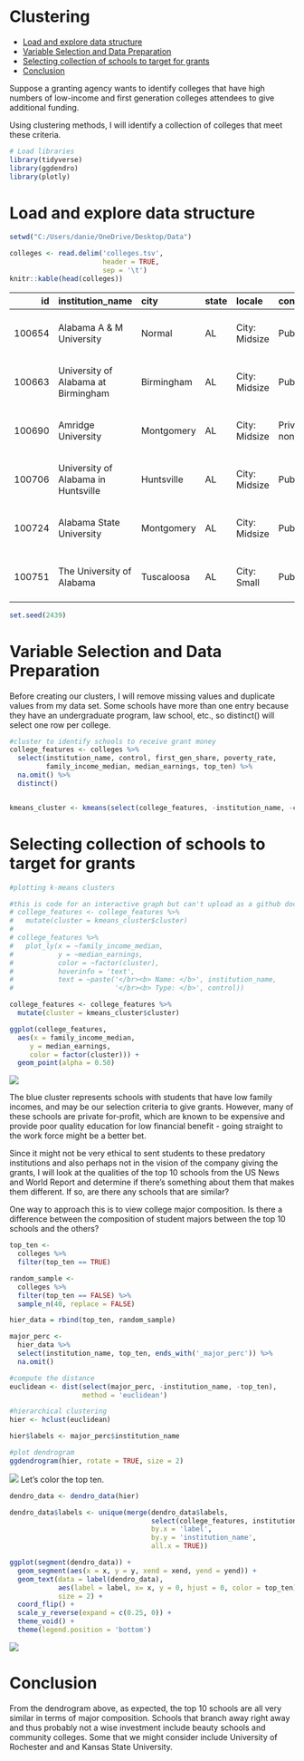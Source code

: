 Clustering
================

-   [Load and explore data structure](#load-and-explore-data-structure)
-   [Variable Selection and Data
    Preparation](#variable-selection-and-data-preparation)
-   [Selecting collection of schools to target for
    grants](#selecting-collection-of-schools-to-target-for-grants)
-   [Conclusion](#conclusion)

Suppose a granting agency wants to identify colleges that have high
numbers of low-income and first generation colleges attendees to give
additional funding.

Using clustering methods, I will identify a collection of colleges that
meet these criteria.

``` r
# Load libraries
library(tidyverse)
library(ggdendro)
library(plotly)
```

# Load and explore data structure

``` r
setwd("C:/Users/danie/OneDrive/Desktop/Data")

colleges <- read.delim('colleges.tsv', 
                       header = TRUE, 
                       sep = '\t')
knitr::kable(head(colleges))
```

|     id | institution\_name                   | city       | state | locale        | control           | pred\_deg                                | highest\_degree | historically\_black | men\_only | women\_only | religious | sat\_verbal\_quartile\_1 | sat\_verbal\_quartile\_2 | sat\_verbal\_quartile\_3 | sat\_math\_quartile\_1 | sat\_math\_quartile\_2 | sat\_math\_quartile\_3 | sat\_writing\_quartile\_1 | sat\_writing\_quartile\_2 | sat\_writing\_quartile\_3 | agriculture\_major\_perc | resources\_major\_perc | architecture\_major\_perc | cultural\_major\_perc | communications\_major\_perc | comm\_tech\_major\_perc | computer\_science\_major\_perc | culinary\_major\_perc | education\_major\_perc | engineering\_major\_perc | eng\_tech\_major\_perc | language\_major\_perc | consumer\_science\_major\_perc | law\_major\_perc | english\_major\_perc | liberal\_arts\_major\_perc | library\_science\_major\_perc | bio\_science\_major\_perc | math\_stats\_major\_perc | military\_major\_perc | interdiscipline\_major\_perc | parks\_rec\_major\_perc | philo\_relig\_major\_perc | theology\_major\_perc | phys\_science\_major\_perc | science\_technician\_major\_perc | psych\_major\_perc | protective\_services\_major\_perc | public\_admin\_major\_perc | social\_science\_major\_perc | construction\_major\_perc | mechanics\_major\_perc | precision\_production\_major\_perc | transportation\_major\_perc | vis\_performing\_arts\_major\_perc | health\_medical\_major\_perc | business\_marketing\_major\_perc | history\_major\_perc | online\_only | part\_time\_percent | pell\_grant\_rate | retention\_rate | federal\_loan\_rate | median\_debt | median\_earnings | earnings\_more\_than\_25k |  cost | loan\_ever | pell\_ever | age\_entry\_avg | female\_share | married\_share | veteran\_share | first\_gen\_share | family\_income\_median | pct\_born\_us | poverty\_rate | unemployment\_rate | not\_working | top\_ten |
|-------:|:------------------------------------|:-----------|:------|:--------------|:------------------|:-----------------------------------------|:----------------|:--------------------|:----------|:------------|:----------|-------------------------:|-------------------------:|-------------------------:|-----------------------:|-----------------------:|-----------------------:|--------------------------:|--------------------------:|--------------------------:|-------------------------:|-----------------------:|--------------------------:|----------------------:|----------------------------:|------------------------:|-------------------------------:|----------------------:|-----------------------:|-------------------------:|-----------------------:|----------------------:|-------------------------------:|-----------------:|---------------------:|---------------------------:|------------------------------:|--------------------------:|-------------------------:|----------------------:|-----------------------------:|------------------------:|--------------------------:|----------------------:|---------------------------:|---------------------------------:|-------------------:|----------------------------------:|---------------------------:|-----------------------------:|--------------------------:|-----------------------:|-----------------------------------:|----------------------------:|-----------------------------------:|-----------------------------:|---------------------------------:|---------------------:|:-------------|--------------------:|------------------:|----------------:|--------------------:|-------------:|-----------------:|--------------------------:|------:|-----------:|-----------:|----------------:|--------------:|---------------:|---------------:|------------------:|-----------------------:|--------------:|--------------:|-------------------:|-------------:|:---------|
| 100654 | Alabama A & M University            | Normal     | AL    | City: Midsize | Public            | Predominantly bachelor’s-degree granting | Graduate degree | TRUE                | FALSE     | FALSE       | FALSE     |                      370 |                      410 |                      450 |                    350 |                    400 |                    450 |                        NA |                        NA |                        NA |                   0.0397 |                 0.0199 |                    0.0116 |                0.0000 |                      0.0000 |                  0.0348 |                         0.0348 |                     0 |                 0.1490 |                   0.1175 |                 0.0348 |                0.0000 |                         0.0281 |                0 |               0.0182 |                     0.0546 |                             0 |                    0.1026 |                   0.0199 |                     0 |                       0.0000 |                  0.0000 |                    0.0000 |                0.0000 |                     0.0248 |                                0 |             0.0579 |                            0.0050 |                     0.0364 |                       0.0480 |                         0 |                      0 |                                  0 |                           0 |                             0.0166 |                       0.0000 |                           0.1457 |               0.0000 | FALSE        |              0.0622 |            0.7115 |          0.6314 |              0.8204 |      33611.5 |            31400 |                 0.4622980 | 13415 |       0.93 |       0.81 |           20.63 |          0.53 |           0.03 |           0.01 |              0.39 |                29039.0 |         94.74 |         14.88 |               4.84 |          201 | FALSE    |
| 100663 | University of Alabama at Birmingham | Birmingham | AL    | City: Midsize | Public            | Predominantly bachelor’s-degree granting | Graduate degree | FALSE               | FALSE     | FALSE       | FALSE     |                      520 |                      580 |                      640 |                    520 |                    585 |                    650 |                        NA |                        NA |                        NA |                   0.0000 |                 0.0000 |                    0.0000 |                0.0018 |                      0.0456 |                  0.0000 |                         0.0099 |                     0 |                 0.0862 |                   0.0632 |                 0.0000 |                0.0090 |                         0.0000 |                0 |               0.0203 |                     0.0262 |                             0 |                    0.0619 |                   0.0135 |                     0 |                       0.0000 |                  0.0000 |                    0.0095 |                0.0000 |                     0.0181 |                                0 |             0.0840 |                            0.0280 |                     0.0244 |                       0.0501 |                         0 |                      0 |                                  0 |                           0 |                             0.0415 |                       0.2090 |                           0.1765 |               0.0212 | FALSE        |              0.2579 |            0.3505 |          0.8016 |              0.5397 |      23117.0 |            40300 |                 0.6604845 | 14805 |       0.92 |       0.59 |           22.67 |          0.65 |           0.11 |           0.03 |              0.38 |                34909.0 |         96.50 |         10.91 |               3.45 |          352 | FALSE    |
| 100690 | Amridge University                  | Montgomery | AL    | City: Midsize | Private nonprofit | Predominantly bachelor’s-degree granting | Graduate degree | FALSE               | FALSE     | FALSE       | TRUE      |                       NA |                       NA |                       NA |                     NA |                     NA |                     NA |                        NA |                        NA |                        NA |                   0.0000 |                 0.0000 |                    0.0000 |                0.0000 |                      0.0000 |                  0.0000 |                         0.0411 |                     0 |                 0.0000 |                   0.0000 |                 0.0000 |                0.0000 |                         0.0000 |                0 |               0.0000 |                     0.6301 |                             0 |                    0.0000 |                   0.0000 |                     0 |                       0.0000 |                  0.0000 |                    0.0000 |                0.2603 |                     0.0000 |                                0 |             0.0000 |                            0.0000 |                     0.0000 |                       0.0000 |                         0 |                      0 |                                  0 |                           0 |                             0.0000 |                       0.0000 |                           0.0685 |               0.0000 | FALSE        |              0.3727 |            0.6839 |          0.3750 |              0.7629 |           NA |            38100 |                 0.6466666 |  7455 |       0.97 |       0.70 |           32.82 |          0.51 |           0.62 |           0.19 |              0.51 |                30037.0 |         94.09 |         10.65 |               3.60 |           41 | FALSE    |
| 100706 | University of Alabama in Huntsville | Huntsville | AL    | City: Midsize | Public            | Predominantly bachelor’s-degree granting | Graduate degree | FALSE               | FALSE     | FALSE       | FALSE     |                      510 |                      575 |                      640 |                    510 |                    580 |                    650 |                        NA |                        NA |                        NA |                   0.0000 |                 0.0000 |                    0.0000 |                0.0000 |                      0.0318 |                  0.0000 |                         0.0273 |                     0 |                 0.0173 |                   0.2566 |                 0.0000 |                0.0173 |                         0.0000 |                0 |               0.0309 |                     0.0000 |                             0 |                    0.0855 |                   0.0218 |                     0 |                       0.0000 |                  0.0000 |                    0.0082 |                0.0000 |                     0.0209 |                                0 |             0.0218 |                            0.0000 |                     0.0000 |                       0.0173 |                         0 |                      0 |                                  0 |                           0 |                             0.0346 |                       0.1720 |                           0.2247 |               0.0118 | FALSE        |              0.2395 |            0.3281 |          0.8098 |              0.4728 |      24738.0 |            46600 |                 0.6605657 | 17520 |       0.92 |       0.60 |           23.19 |          0.55 |           0.17 |           0.04 |              0.34 |                39766.0 |         95.27 |          9.37 |               3.64 |          137 | FALSE    |
| 100724 | Alabama State University            | Montgomery | AL    | City: Midsize | Public            | Predominantly bachelor’s-degree granting | Graduate degree | TRUE                | FALSE     | FALSE       | FALSE     |                      380 |                      430 |                      480 |                    370 |                    425 |                    480 |                        NA |                        NA |                        NA |                   0.0000 |                 0.0000 |                    0.0000 |                0.0000 |                      0.0733 |                  0.0000 |                         0.0450 |                     0 |                 0.2150 |                   0.0000 |                 0.0000 |                0.0000 |                         0.0000 |                0 |               0.0183 |                     0.0000 |                             0 |                    0.1033 |                   0.0183 |                     0 |                       0.0000 |                  0.0183 |                    0.0000 |                0.0000 |                     0.0150 |                                0 |             0.0617 |                            0.1183 |                     0.0650 |                       0.0150 |                         0 |                      0 |                                  0 |                           0 |                             0.0567 |                       0.0633 |                           0.1067 |               0.0067 | FALSE        |              0.0902 |            0.8265 |          0.6219 |              0.8735 |      33452.0 |            27800 |                 0.3422256 | 11936 |       0.94 |       0.85 |           20.89 |          0.57 |           0.03 |           0.01 |              0.45 |                24029.5 |         94.53 |         16.96 |               4.81 |          251 | FALSE    |
| 100751 | The University of Alabama           | Tuscaloosa | AL    | City: Small   | Public            | Predominantly bachelor’s-degree granting | Graduate degree | FALSE               | FALSE     | FALSE       | FALSE     |                      490 |                      555 |                      620 |                    500 |                    570 |                    640 |                       480 |                       540 |                       600 |                   0.0000 |                 0.0054 |                    0.0000 |                0.0022 |                      0.1084 |                  0.0000 |                         0.0068 |                     0 |                 0.0840 |                   0.0640 |                 0.0000 |                0.0068 |                         0.0700 |                0 |               0.0178 |                     0.0000 |                             0 |                    0.0348 |                   0.0076 |                     0 |                       0.0302 |                  0.0000 |                    0.0060 |                0.0000 |                     0.0074 |                                0 |             0.0354 |                            0.0216 |                     0.0124 |                       0.0422 |                         0 |                      0 |                                  0 |                           0 |                             0.0360 |                       0.0946 |                           0.2870 |               0.0194 | FALSE        |              0.0852 |            0.2107 |          0.8700 |              0.4148 |      24000.0 |            42400 |                 0.6610854 | 20916 |       0.94 |       0.53 |           20.77 |          0.56 |           0.05 |           0.02 |              0.30 |                58976.0 |         96.08 |         10.05 |               3.26 |          292 | FALSE    |

``` r
set.seed(2439)
```

# Variable Selection and Data Preparation

Before creating our clusters, I will remove missing values and duplicate
values from my data set. Some schools have more than one entry because
they have an undergraduate program, law school, etc., so distinct() will
select one row per college.

``` r
#cluster to identify schools to receive grant money
college_features <- colleges %>%
  select(institution_name, control, first_gen_share, poverty_rate, 
         family_income_median, median_earnings, top_ten) %>%
  na.omit() %>%
  distinct()


kmeans_cluster <- kmeans(select(college_features, -institution_name, -control), 3)
```

# Selecting collection of schools to target for grants

``` r
#plotting k-means clusters

#this is code for an interactive graph but can't upload as a github document because it uses html
# college_features <- college_features %>%
#   mutate(cluster = kmeans_cluster$cluster)
# 
# college_features %>%
#   plot_ly(x = ~family_income_median, 
#           y = ~median_earnings, 
#           color = ~factor(cluster),
#           hoverinfo = 'text',
#           text = ~paste('</br><b> Name: </b>', institution_name,
#                         '</br><b> Type: </b>', control))

college_features <- college_features %>%
  mutate(cluster = kmeans_cluster$cluster)

ggplot(college_features,
  aes(x = family_income_median,
     y = median_earnings,
     color = factor(cluster))) +
  geom_point(alpha = 0.50)
```

![](CollegeGrants_files/figure-gfm/Plot-1.png)<!-- -->

The blue cluster represents schools with students that have low family
incomes, and may be our selection criteria to give grants. However, many
of these schools are private for-profit, which are known to be expensive
and provide poor quality education for low financial benefit - going
straight to the work force might be a better bet.

Since it might not be very ethical to sent students to these predatory
institutions and also perhaps not in the vision of the company giving
the grants, I will look at the qualities of the top 10 schools from the
US News and World Report and determine if there’s something about them
that makes them different. If so, are there any schools that are
similar?

One way to approach this is to view college major composition. Is there
a difference between the composition of student majors between the top
10 schools and the others?

``` r
top_ten <- 
  colleges %>%
  filter(top_ten == TRUE)

random_sample <-
  colleges %>%
  filter(top_ten == FALSE) %>%
  sample_n(40, replace = FALSE)

hier_data = rbind(top_ten, random_sample)

major_perc <-
  hier_data %>%
  select(institution_name, top_ten, ends_with('_major_perc')) %>%
  na.omit()

#compute the distance
euclidean <- dist(select(major_perc, -institution_name, -top_ten),
                  method = 'euclidean')

#hierarchical clustering
hier <- hclust(euclidean)

hier$labels <- major_perc$institution_name

#plot dendrogram
ggdendrogram(hier, rotate = TRUE, size = 2)
```

![](CollegeGrants_files/figure-gfm/Hierarchical%20Clustering-1.png)<!-- -->
Let’s color the top ten.

``` r
dendro_data <- dendro_data(hier)

dendro_data$labels <- unique(merge(dendro_data$labels,
                                   select(college_features, institution_name, top_ten),
                                   by.x = 'label',
                                   by.y = 'institution_name',
                                   all.x = TRUE))

ggplot(segment(dendro_data)) +
  geom_segment(aes(x = x, y = y, xend = xend, yend = yend)) +
  geom_text(data = label(dendro_data),
            aes(label = label, x= x, y = 0, hjust = 0, color = top_ten),
            size = 2) +
  coord_flip() +
  scale_y_reverse(expand = c(0.25, 0)) +
  theme_void() +
  theme(legend.position = 'bottom')
```

![](CollegeGrants_files/figure-gfm/With%20Color-1.png)<!-- -->

# Conclusion

From the dendrogram above, as expected, the top 10 schools are all very
similar in terms of major composition. Schools that branch away right
away and thus probably not a wise investment include beauty schools and
community colleges. Some that we might consider include University of
Rochester and and Kansas State University.
